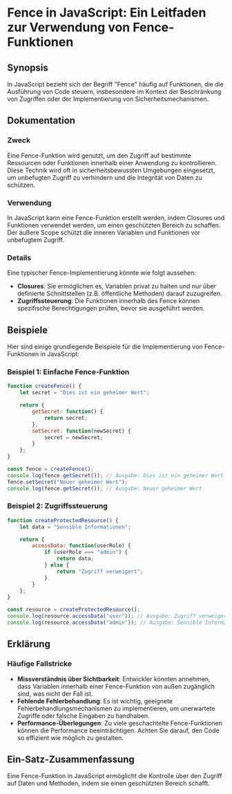 <!--
Meta Description: # Fence in JavaScript: Ein Leitfaden zur Verwendung von Fence-Funktionen ## Synopsis In JavaScript bezieht sich der Begriff "Fence" häufig auf Funktio...
Meta Keywords: fence, funktionen, die, javascript, von
-->

# Fence in JavaScript: Ein Leitfaden zur Verwendung von Fence-Funktionen

## Synopsis
In JavaScript bezieht sich der Begriff "Fence" häufig auf Funktionen, die die Ausführung von Code steuern, insbesondere im Kontext der Beschränkung von Zugriffen oder der Implementierung von Sicherheitsmechanismen. 

## Dokumentation
### Zweck
Eine Fence-Funktion wird genutzt, um den Zugriff auf bestimmte Ressourcen oder Funktionen innerhalb einer Anwendung zu kontrollieren. Diese Technik wird oft in sicherheitsbewussten Umgebungen eingesetzt, um unbefugten Zugriff zu verhindern und die Integrität von Daten zu schützen.

### Verwendung
In JavaScript kann eine Fence-Funktion erstellt werden, indem Closures und Funktionen verwendet werden, um einen geschützten Bereich zu schaffen. Der äußere Scope schützt die inneren Variablen und Funktionen vor unbefugtem Zugriff.

### Details
Eine typischer Fence-Implementierung könnte wie folgt aussehen:
- **Closures**: Sie ermöglichen es, Variablen privat zu halten und nur über definierte Schnittstellen (z.B. öffentliche Methoden) darauf zuzugreifen.
- **Zugriffssteuerung**: Die Funktionen innerhalb des Fence können spezifische Berechtigungen prüfen, bevor sie ausgeführt werden.

## Beispiele
Hier sind einige grundlegende Beispiele für die Implementierung von Fence-Funktionen in JavaScript:

### Beispiel 1: Einfache Fence-Funktion
```javascript
function createFence() {
    let secret = "Dies ist ein geheimer Wert";

    return {
        getSecret: function() {
            return secret;
        },
        setSecret: function(newSecret) {
            secret = newSecret;
        }
    };
}

const fence = createFence();
console.log(fence.getSecret()); // Ausgabe: Dies ist ein geheimer Wert
fence.setSecret("Neuer geheimer Wert");
console.log(fence.getSecret()); // Ausgabe: Neuer geheimer Wert
```

### Beispiel 2: Zugriffssteuerung
```javascript
function createProtectedResource() {
    let data = "Sensible Informationen";

    return {
        accessData: function(userRole) {
            if (userRole === "admin") {
                return data;
            } else {
                return "Zugriff verweigert";
            }
        }
    };
}

const resource = createProtectedResource();
console.log(resource.accessData("user")); // Ausgabe: Zugriff verweigert
console.log(resource.accessData("admin")); // Ausgabe: Sensible Informationen
```

## Erklärung
### Häufige Fallstricke
- **Missverständnis über Sichtbarkeit**: Entwickler könnten annehmen, dass Variablen innerhalb einer Fence-Funktion von außen zugänglich sind, was nicht der Fall ist.
- **Fehlende Fehlerbehandlung**: Es ist wichtig, geeignete Fehlerbehandlungsmechanismen zu implementieren, um unerwartete Zugriffe oder falsche Eingaben zu handhaben.
- **Performance-Überlegungen**: Zu viele geschachtelte Fence-Funktionen können die Performance beeinträchtigen. Achten Sie darauf, den Code so effizient wie möglich zu gestalten.

## Ein-Satz-Zusammenfassung
Eine Fence-Funktion in JavaScript ermöglicht die Kontrolle über den Zugriff auf Daten und Methoden, indem sie einen geschützten Bereich schafft.